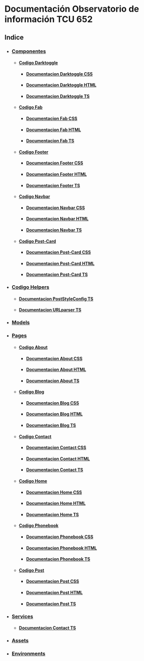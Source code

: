 # Documentación Observatorio de información TCU 652 
## Indice
   * ### [Componentes](Observatorio/src/app/components)
      * #### [Codigo Darktoggle](Observatorio/src/app/components/darktoggle)
        * #### [Documentacion Darktoggle CSS](Documentacion/App/Components/Darktoggle/darktoggle.css.md)
        * #### [Documentacion Darktoggle HTML](Documentacion/App/Components/Darktoggle/darktoggle.html.md)
        * #### [Documentacion Darktoggle TS](Documentacion/App/Components/Darktoggle/darktoggle.ts.md)
      * #### [Codigo Fab](Observatorio/src/app/components/fab)
        * #### [Documentacion Fab CSS](Documentacion/App/Components/Fab/fab.css.md)
        * #### [Documentacion Fab HTML](Documentacion/App/Components/Fab/fab.html.md)
        * #### [Documentacion Fab TS](Documentacion/App/Components/Fab/fab.ts.md)
      * #### [Codigo Footer](Observatorio/src/app/components/footer)
        * #### [Documentacion Footer CSS](Documentacion/App/Components/Footer/footer.css.md)
        * #### [Documentacion Footer HTML](Documentacion/App/Components/Footer/footer.html.md)
        * #### [Documentacion Footer TS](Documentacion/App/Components/Footer/footer.ts.md)
      * #### [Codigo Navbar](Observatorio/src/app/components/navbar)
        * #### [Documentacion Navbar CSS](Documentacion/App/Components/Navbar/navbar.css.md)
        * #### [Documentacion Navbar HTML](Documentacion/App/Components/Navbar/navbar.html.md)
        * #### [Documentacion Navbar TS](Documentacion/App/Components/Navbar/navbar.ts.md)
      * #### [Codigo Post-Card](Observatorio/src/app/components/post-card)
        * #### [Documentacion Post-Card CSS](Documentacion/App/Components/Post-Card/post-card.css.md)
        * #### [Documentacion Post-Card HTML](Documentacion/App/Components/Post-Card/post-card.html.md)
        * #### [Documentacion Post-Card TS](Documentacion/App/Components/Post-Card/post-card.ts.md)
   * ### [Codigo Helpers](Observatorio/src/app/helpers)
      * #### [Documentacion PostStyleConfig TS](Documentacion/App/Helpers/PostStyleConfig/postStyleConfig.ts.md)
      * #### [Documentacion URLparser TS](Documentacion/App/Helpers/URLparser/URLparser.ts.md)
   * ### [Models](Observatorio/src/app/models)
   * ### [Pages](Observatorio/src/app/pages)
      * #### [Codigo About](Observatorio/src/app/pages/about)
        * #### [Documentacion About CSS](Documentacion/App/Pages/About/about.css.md)
        * #### [Documentacion About HTML](Documentacion/App/Pages/About/about.html.md)
        * #### [Documentacion About TS](Documentacion/App/Pages/About/about.ts.md)
      * #### [Codigo Blog](Observatorio/src/app/pages/blog)
        * #### [Documentacion Blog CSS](Documentacion/App/Pages/Blog/blog.css.md)
        * #### [Documentacion Blog HTML](Documentacion/App/Pages/Blog/blog.html.md)
        * #### [Documentacion Blog TS](Documentacion/App/Pages/Blog/blog.ts.md)
      * #### [Codigo Contact](Observatorio/src/app/pages/contact)
        * #### [Documentacion Contact CSS](Documentacion/App/Pages/Contact/contact.css.md)
        * #### [Documentacion Contact HTML](Documentacion/App/Pages/Contact/contact.html.md)
        * #### [Documentacion Contact TS](Documentacion/App/Pages/Contact/contact.ts.md)
      * #### [Codigo Home](Observatorio/src/app/pages/home)
        * #### [Documentacion Home CSS](Documentacion/App/Pages/Home/home.css.md)
        * #### [Documentacion Home HTML](Documentacion/App/Pages/Home/home.html.md)
        * #### [Documentacion Home TS](Documentacion/App/Pages/Home/home.ts.md)
      * #### [Codigo Phonebook](Observatorio/src/app/pages/phonebook)
        * #### [Documentacion Phonebook CSS](Documentacion/App/Pages/Phonebook/phonebook.css.md)
        * #### [Documentacion Phonebook HTML](Documentacion/App/Pages/Phonebook/phonebook.html.md)
        * #### [Documentacion Phonebook TS](Documentacion/App/Pages/Phonebook/phonebook.ts.md)
      * #### [Codigo Post](Observatorio/src/app/pages/post)
        * #### [Documentacion Post CSS](Documentacion/App/Pages/Post/post.css.md)
        * #### [Documentacion Post HTML](Documentacion/App/Pages/Post/post.html.md)
        * #### [Documentacion Post TS](Documentacion/App/Pages/Post/post.ts.md)
   * ### [Services](Observatorio/src/app/services)
      * #### [Documentacion Contact TS](Documentacion/App/Services/Contact/contact.ts.md)
   * ### [Assets](Observatorio/src/assets)
   * ### [Environments](Observatorio/src/environments)

